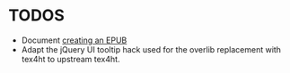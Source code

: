 # TODOS

* Document [creating an EPUB](http://tex.stackexchange.com/questions/1551/use-latex-to-produce-epub)
* Adapt the jQuery UI tooltip hack used for the overlib replacement with
  tex4ht to upstream tex4ht.
